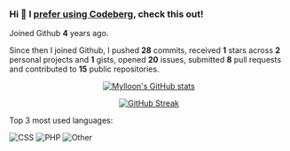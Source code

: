### Hi 👋 I [prefer using Codeberg](https://codeberg.org/Mylloon/Mylloon), check this out!

Joined Github **4** years ago.

Since then I joined Github, I pushed **28** commits, received **1** stars across **2** personal projects and **1** gists, opened **20** issues, submitted **8** pull requests and contributed to **15** public repositories.

<p align="center">
    <a href="https://github-readme-stats.vercel.app/">
        <img src="https://github-readme-stats.vercel.app/api?username=Mylloon&show_icons=true&theme=dracula" alt="Mylloon's GitHub stats">
    </a>
</p>

<p align="center">
    <a href="https://git.io/streak-stats">
        <img src="https://github-readme-streak-stats.herokuapp.com?user=Mylloon&theme=dracula&date_format=j%20M%5B%20Y%5D" alt="GitHub Streak">
    </a>
</p>

Top 3 most used languages:

![CSS](https://img.shields.io/static/v1?style=flat-square&label=%E2%A0%80&color=555&labelColor=%23563d7c&message=CSS%EF%B8%B169.8%25)
![PHP](https://img.shields.io/static/v1?style=flat-square&label=%E2%A0%80&color=555&labelColor=%234F5D95&message=PHP%EF%B8%B121.6%25)
![Other](https://img.shields.io/static/v1?style=flat-square&label=%E2%A0%80&color=555&labelColor=%23ededed&message=Other%EF%B8%B18.5%25)
